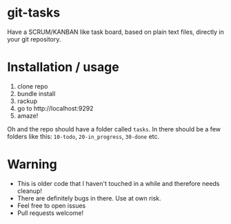 # git-tasks

Have a SCRUM/KANBAN like task board, based on plain text files, directly in your git repository.


# Installation / usage

1) clone repo
2) bundle install
3) rackup
4) go to http://localhost:9292
5) amaze!

Oh and the repo should have a folder called `tasks`. In there should be a few folders like this: `10-todo`, `20-in_progress`, `30-done` etc.


# Warning

* This is older code that I haven't touched in a while and therefore needs cleanup!
* There are definitely bugs in there. Use at own risk.
* Feel free to open issues
* Pull requests welcome!
